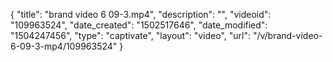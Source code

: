 {
    "title": "brand video 6 09-3.mp4",
    "description": "",
    "videoid": "109963524",
    "date_created": "1502517646",
    "date_modified": "1504247456",
    "type": "captivate",
    "layout": "video",
    "url": "\/v\/brand-video-6-09-3-mp4\/109963524"
}